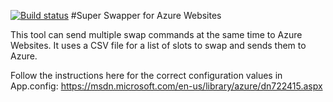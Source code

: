 [![Build status](https://ci.appveyor.com/api/projects/status/o4v4klplfrd2vel1?svg=true)](https://ci.appveyor.com/project/michielpost/azurewebsitessuperswapper)
#Super Swapper for Azure Websites

This tool can send multiple swap commands at the same time to Azure Websites. It uses a CSV file for a list of slots to swap and sends them to Azure.

Follow the instructions here for the correct configuration values in App.config:
https://msdn.microsoft.com/en-us/library/azure/dn722415.aspx